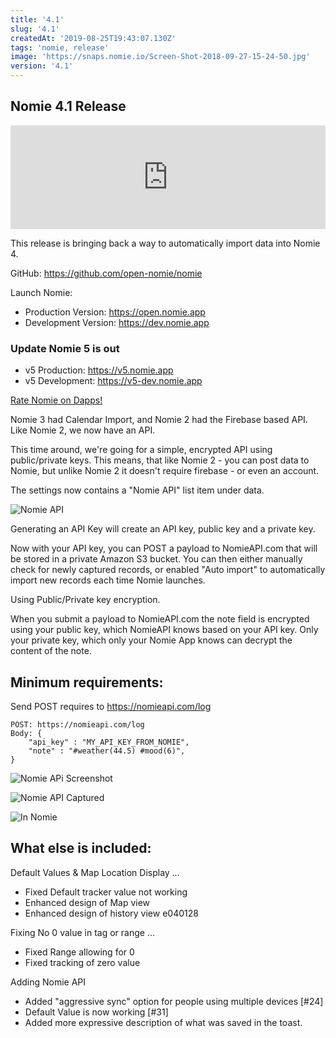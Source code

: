 ```yaml
---
title: '4.1'
slug: '4.1'
createdAt: '2019-08-25T19:43:07.130Z'
tags: 'nomie, release'
image: 'https://snaps.nomie.io/Screen-Shot-2018-09-27-15-24-50.jpg'
version: '4.1'
---
```


## Nomie 4.1 Release

<iframe width="100%" height="166" scrolling="no" frameborder="no" src="https://w.soundcloud.com/player/?url=https%3A//api.soundcloud.com/tracks/670781528&amp;color=2f90ba&amp;hide_related=true"></iframe>

This release is bringing back a way to automatically import data into Nomie 4.

GitHub: https://github.com/open-nomie/nomie

Launch Nomie:

- Production Version: https://open.nomie.app
- Development Version: https://dev.nomie.app

### Update Nomie 5 is out

- v5 Production: https://v5.nomie.app
- v5 Development: https://v5-dev.nomie.app

[Rate Nomie on Dapps!](https://www.dapps.id/app/191)

Nomie 3 had Calendar Import, and Nomie 2 had the Firebase based API. Like Nomie 2, we now have an API.

This time around, we're going for a simple, encrypted API using public/private keys. This means, that like Nomie 2 - you can post data to Nomie, but unlike Nomie 2 it doesn't require firebase - or even an account.

The settings now contains a "Nomie API" list item under data.

![Nomie API](https://shareking.s3.amazonaws.com/Screen-Shot-2019-08-25-18-48-05.62.png)

Generating an API Key will create an API key, public key and a private key.

Now with your API key, you can POST a payload to NomieAPI.com that will be stored in a private Amazon S3 bucket. You can then either manually check for newly captured records, or enabled "Auto import" to automatically import new records each time Nomie launches.

Using Public/Private key encryption.

When you submit a payload to NomieAPI.com the note field is encrypted using your public key, which NomieAPI knows based on your API key. Only your private key, which only your Nomie App knows can decrypt the content of the note.

## Minimum requirements:

Send POST requires to https://nomieapi.com/log

```
POST: https://nomieapi.com/log
Body: {
    "api_key" : "MY_API_KEY_FROM_NOMIE",
    "note" : "#weather(44.5) #mood(6)",
}
```

![Nomie APi Screenshot](https://shareking.s3.amazonaws.com/Screen-Shot-2019-08-25-18-50-23.78.png)

![Nomie API Captured](https://shareking.s3.amazonaws.com/Screen-Shot-2019-08-25-18-50-57.29.png)

![In Nomie](https://shareking.s3.amazonaws.com/Screen-Shot-2019-08-25-18-52-59.94.png)

## What else is included:

Default Values & Map Location Display …

- Fixed Default tracker value not working
- Enhanced design of Map view
- Enhanced design of history view
  e040128

Fixing No 0 value in tag or range …

- Fixed Range allowing for 0
- Fixed tracking of zero value

Adding Nomie API

- Added "aggressive sync" option for people using multiple devices [#24]
- Default Value is now working [#31]
- Added more expressive description of what was saved in the toast.
